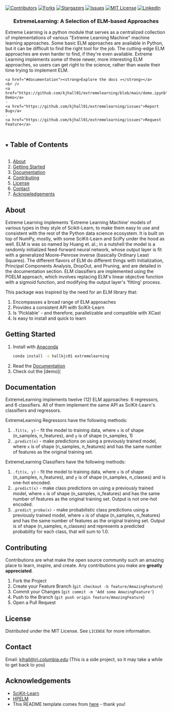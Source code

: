 <!--
*** This README comes from here: https://github.com/othneildrew/Best-README-Template/edit/master/BLANK_README.md - thanks ! 
-->



<!-- PROJECT SHIELDS -->
<!--
*** I'm using markdown "reference style" links for readability.
*** Reference links are enclosed in brackets [ ] instead of parentheses ( ).
*** See the bottom of this document for the declaration of the reference variables
*** for contributors-url, forks-url, etc. This is an optional, concise syntax you may use.
*** https://www.markdownguide.org/basic-syntax/#reference-style-links
-->
[![Contributors][contributors-shield]][contributors-url]
[![Forks][forks-shield]][forks-url]
[![Stargazers][stars-shield]][stars-url]
[![Issues][issues-shield]][issues-url]
[![MIT License][license-shield]][license-url]
[![LinkedIn][linkedin-shield]][linkedin-url]



<!-- PROJECT LOGO -->
<p align="center">
  <h3 align="center">ExtremeLearning: A Selection of ELM-based Approaches </h3>
  
  Extreme Learning is a python module that serves as a centralized collection of implementations of various "Extreme Learning Machine" machine learning approaches. Some basic ELM approaches are available in Python, but it can be difficult to find the right tool for the job. The cutting-edge ELM approaches are even harder to find, if they're even available. Extreme Learning implements some of these newer, more interesting ELM approaches, so users can get right to the science, rather than waste their time trying to implement ELM. 
  
    <a href="#documentation"><strong>Explore the docs »</strong></a>
    <br />
    <a href="https://github.com/kjhall01/extremelearning/blob/main/demo.ipynb">View Demo</a>
    ·
    <a href="https://github.com/kjhall01/extremelearning/issues">Report Bug</a>
    ·
    <a href="https://github.com/kjhall01/extremelearning/issues">Request Feature</a>
</p>



<!-- TABLE OF CONTENTS -->
<details open="open">
  <summary><h2 style="display: inline-block">Table of Contents</h2></summary>
  <ol>
    <li><a href="#about">About</a></li>
    <li><a href="#getting-started">Getting Started</a></li>
    <li><a href="#documentation">Documentation</a></li>
    <li><a href="#contributing">Contributing</a></li>
    <li><a href="#license">License</a></li>
    <li><a href="#contact">Contact</a></li>
    <li><a href="#acknowledgements">Acknowledgements</a></li>
  </ol>
</details>


<!-- Why XCast -->
## About

Extreme Learning implements 'Extreme Learning Machine' models of various types in they style of Scikit-Learn, to make them easy to use and consistent with the rest of the Python data science ecosystem. It is built on top of NumPy, mostly, with some SciKit-Learn and SciPy under the hood as well. ELM is was so named by Huang et. al.; in a nutshell the model is a randomly initialized feed-forward neural network, whose output layer is fit with a generalized Moore-Penrose inverse (basically Ordinary Least Squares). The different flavors of ELM do different things with Initialization, Principal Components Analysis, DropOut, and Pruning, and are detailed in the documentation section. ELM classifiers are implemented using the POELM approach, which involves replacing ELM's linear objective function with a sigmoid function, and modifying the output layer's 'fitting' process. 

This package was inspired by the need for an ELM library that: 
1. Encompasses a broad range of ELM approaches 
2. Provides a consistent API with SciKit-Learn 
3. Is 'Picklable' - and therefore, parallelizable and compatible with XCast
4. Is easy to install and quick to learn




<!-- GETTING STARTED -->
## Getting Started

1. Install with [Anaconda](https://anaconda.org/)
   ```sh
   conda install -c hallkjc01 extremelearning
   ```
2. Read the [Documentation](https://github.com/kjhall01/extremelearning/)
3. Check out the [demo](


## Documentation 

ExtremeLearning implements twelve (12) ELM approaches: 6 regressors, and 6 classifiers. All of them implement the same API as SciKit-Learn's classifiers and regressors. 

ExtremeLearning Regressors have the following methods: 
1. ```.fit(x, y)``` - fit the model to training data, where ```x``` is of shape (n_samples, n_features), and ```y``` is of shape (n_samples, 1) 
2. ```.predict(x)``` - make predictions on using a previously trained model, where ```x``` is of shape (n_samples, n_features) and has the same number of features as the original training set. 

ExtremeLearning Classifiers have the following methods: 
1. ```.fit(x, y)``` - fit the model to training data, where ```x``` is of shape (n_samples, n_features), and ```y``` is of shape (n_samples, n_classes) and is one-hot encoded.  
2. ```.predict(x)``` - make class predictions on using a previously trained model, where ```x``` is of shape (n_samples, n_features) and has the same number of features as the original training set. Output is not one-hot encoded. 
3. ```.predict_proba(x)``` - make probabilistic class predictions using a previously trained model, where ```x``` is of shape (n_samples, n_features) and has the same number of features as the original training set. Output is of shape (n_samples, n_classes) and represents a predicted probability for each class, that will sum to 1.0. 


<!-- CONTRIBUTING -->
## Contributing

Contributions are what make the open source community such an amazing place to learn, inspire, and create. Any contributions you make are **greatly appreciated**.

1. Fork the Project
2. Create your Feature Branch (`git checkout -b feature/AmazingFeature`)
3. Commit your Changes (`git commit -m 'Add some AmazingFeature'`)
4. Push to the Branch (`git push origin feature/AmazingFeature`)
5. Open a Pull Request



<!-- LICENSE -->
## License

Distributed under the MIT License. See `LICENSE` for more information.

<!-- CONTACT -->
## Contact
Email: kjhall@iri.columbia.edu (This is a side project, so it may take a while to get back to you)

<!-- ACKNOWLEDGEMENTS -->
## Acknowledgements

* [SciKit-Learn](https://scikit-learn.org/stable/)
* [HPELM](https://hpelm.readthedocs.io/en/latest/)
* This README template comes from [here](https://github.com/othneildrew/Best-README-Template/edit/master/BLANK_README.md) - thank you!

<!-- MARKDOWN LINKS & IMAGES -->
<!-- https://www.markdownguide.org/basic-syntax/#reference-style-links -->
[contributors-shield]: https://img.shields.io/github/contributors/kjhall01/extremelearning.svg?style=for-the-badge
[contributors-url]: https://github.com/kjhall01/extremelearning/graphs/contributors
[forks-shield]: https://img.shields.io/github/forks/kjhall01/extremelearning.svg?style=for-the-badge
[forks-url]: https://github.com/kjhall01/extremelearning/network/members
[stars-shield]: https://img.shields.io/github/stars/kjhall01/extremelearning.svg?style=for-the-badge
[stars-url]: https://github.com/kjhall01/extremelearning/stargazers
[issues-shield]: https://img.shields.io/github/issues/kjhall01/extremelearning.svg?style=for-the-badge
[issues-url]: https://github.com/kjhall01/extremelearning/issues
[license-shield]: https://img.shields.io/github/license/kjhall01/extremelearning.svg?style=for-the-badge
[license-url]: https://github.com/kjhall01/extremelearning/blob/master/LICENSE
[linkedin-shield]: https://img.shields.io/badge/-LinkedIn-black.svg?style=for-the-badge&logo=linkedin&colorB=555
[linkedin-url]: https://linkedin.com/in/kjhall01
